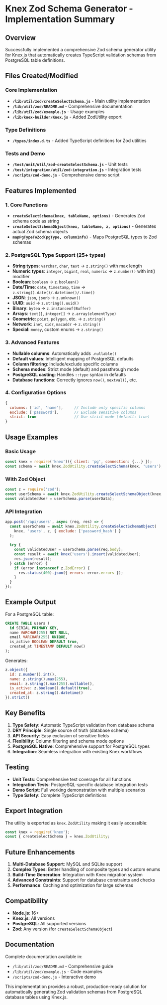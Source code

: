 # Knex Zod Schema Generator - Implementation Summary

## Overview

Successfully implemented a comprehensive Zod schema generator utility for Knex.js that automatically creates TypeScript validation schemas from PostgreSQL table definitions.

## Files Created/Modified

### Core Implementation
- **`/lib/util/zod/createSelectSchema.js`** - Main utility implementation
- **`/lib/util/zod/README.md`** - Comprehensive documentation
- **`/lib/util/zod/example.js`** - Usage examples
- **`/lib/knex-builder/Knex.js`** - Added ZodUtility export

### Type Definitions
- **`/types/index.d.ts`** - Added TypeScript definitions for Zod utilities

### Tests and Demo
- **`/test/unit/util/zod-createSelectSchema.js`** - Unit tests
- **`/test/integration/util/zod-integration.js`** - Integration tests
- **`/scripts/zod-demo.js`** - Comprehensive demo script

## Features Implemented

### 1. Core Functions
- **`createSelectSchema(knex, tableName, options)`** - Generates Zod schema code as string
- **`createSelectSchemaObject(knex, tableName, z, options)`** - Generates actual Zod schema objects
- **`mapPgTypeToZod(pgType, columnInfo)`** - Maps PostgreSQL types to Zod schemas

### 2. PostgreSQL Type Support (25+ types)
- **String types**: `varchar`, `char`, `text` → `z.string()` with max length
- **Numeric types**: `integer`, `bigint`, `real`, `numeric` → `z.number()` with int() modifier
- **Boolean**: `boolean` → `z.boolean()`
- **Date/Time**: `date`, `timestamp`, `time` → `z.string().date()/.datetime()/.time()`
- **JSON**: `json`, `jsonb` → `z.unknown()`
- **UUID**: `uuid` → `z.string().uuid()`
- **Binary**: `bytea` → `z.instanceof(Buffer)`
- **Arrays**: `text[]`, `integer[]` → `z.array(elementType)`
- **Geometric**: `point`, `polygon`, etc. → `z.string()`
- **Network**: `inet`, `cidr`, `macaddr` → `z.string()`
- **Special**: `money`, custom enums → `z.string()`

### 3. Advanced Features
- **Nullable columns**: Automatically adds `.nullable()`
- **Default values**: Intelligent mapping of PostgreSQL defaults
- **Column filtering**: Include/exclude specific columns
- **Schema modes**: Strict mode (default) and passthrough mode
- **PostgreSQL casting**: Handles `::type` syntax in defaults
- **Database functions**: Correctly ignores `now()`, `nextval()`, etc.

### 4. Configuration Options
```javascript
{
  columns: ['id', 'name'],     // Include only specific columns
  exclude: ['password'],       // Exclude sensitive columns  
  strict: true                 // Use strict mode (default: true)
}
```

## Usage Examples

### Basic Usage
```javascript
const knex = require('knex')({ client: 'pg', connection: {...} });
const schema = await knex.ZodUtility.createSelectSchema(knex, 'users');
```

### With Zod Object
```javascript
const z = require('zod');
const userSchema = await knex.ZodUtility.createSelectSchemaObject(knex, 'users', z);
const validatedUser = userSchema.parse(userData);
```

### API Integration
```javascript
app.post('/api/users', async (req, res) => {
  const userSchema = await knex.ZodUtility.createSelectSchemaObject(
    knex, 'users', z, { exclude: ['password_hash'] }
  );
  
  try {
    const validatedUser = userSchema.parse(req.body);
    const result = await knex('users').insert(validatedUser);
    res.json(result);
  } catch (error) {
    if (error instanceof z.ZodError) {
      res.status(400).json({ errors: error.errors });
    }
  }
});
```

## Example Output

For a PostgreSQL table:
```sql
CREATE TABLE users (
  id SERIAL PRIMARY KEY,
  name VARCHAR(255) NOT NULL,
  email VARCHAR(255) UNIQUE,
  is_active BOOLEAN DEFAULT true,
  created_at TIMESTAMP DEFAULT now()
);
```

Generates:
```javascript
z.object({
  id: z.number().int(),
  name: z.string().max(255),
  email: z.string().max(255).nullable(),
  is_active: z.boolean().default(true),
  created_at: z.string().datetime()
}).strict()
```

## Key Benefits

1. **Type Safety**: Automatic TypeScript validation from database schema
2. **DRY Principle**: Single source of truth (database schema)
3. **API Security**: Easy exclusion of sensitive fields
4. **Flexibility**: Column filtering and schema mode options
5. **PostgreSQL Native**: Comprehensive support for PostgreSQL types
6. **Integration**: Seamless integration with existing Knex workflows

## Testing

- **Unit Tests**: Comprehensive test coverage for all functions
- **Integration Tests**: PostgreSQL-specific database integration tests
- **Demo Script**: Full working demonstration with multiple scenarios
- **Type Safety**: Complete TypeScript definitions

## Export Integration

The utility is exported as `knex.ZodUtility` making it easily accessible:
```javascript
const knex = require('knex');
const { createSelectSchema } = knex.ZodUtility;
```

## Future Enhancements

1. **Multi-Database Support**: MySQL and SQLite support
2. **Complex Types**: Better handling of composite types and custom enums
3. **Build-Time Generation**: Integration with Knex migration system
4. **Advanced Constraints**: Support for database constraints and checks
5. **Performance**: Caching and optimization for large schemas

## Compatibility

- **Node.js**: 16+
- **Knex.js**: All versions
- **PostgreSQL**: All supported versions
- **Zod**: Any version (for `createSelectSchemaObject`)

## Documentation

Complete documentation available in:
- `/lib/util/zod/README.md` - Comprehensive guide
- `/lib/util/zod/example.js` - Code examples
- `/scripts/zod-demo.js` - Interactive demo

This implementation provides a robust, production-ready solution for automatically generating Zod validation schemas from PostgreSQL database tables using Knex.js.
